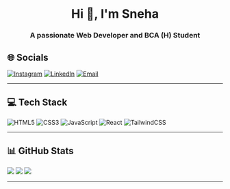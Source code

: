 <h1 align="center">Hi 👋, I'm Sneha</h1>
<h3 align="center">A passionate Web Developer and BCA (H) Student</h3>

## 🌐 Socials  
[![Instagram](https://img.shields.io/badge/Instagram-%23E4405F.svg?logo=instagram&logoColor=white)](https://www.instagram.com/snehaghoshal_art/) 
[![LinkedIn](https://img.shields.io/badge/LinkedIn-%230077B5.svg?logo=linkedin&logoColor=white)](https://www.linkedin.com/in/sneha-ghoshal-aa4459327/) 
[![Email](https://img.shields.io/badge/Email-D14836?style=flat&logo=gmail&logoColor=white)](snehaghoshal577@gmail.com)

---

## 💻 Tech Stack  
![HTML5](https://img.shields.io/badge/html5-%23E34F26.svg?style=flat&logo=html5&logoColor=white)
![CSS3](https://img.shields.io/badge/css3-%231572B6.svg?style=flat&logo=css3&logoColor=white)
![JavaScript](https://img.shields.io/badge/javascript-%23323330.svg?style=flat&logo=javascript&logoColor=%23F7DF1E)
![React](https://img.shields.io/badge/react-%2320232a.svg?style=flat&logo=react&logoColor=%2361DAFB)
![TailwindCSS](https://img.shields.io/badge/tailwindcss-%2338B2AC.svg?style=flat&logo=tailwind-css&logoColor=white)


---

## 📊 GitHub Stats  
![](https://github-readme-stats.vercel.app/api?username=snehaghos&theme=radical&hide_border=false&include_all_commits=true&count_private=true)
![](https://github-readme-streak-stats.herokuapp.com/?user=snehaghos&theme=radical&hide_border=false)
![](https://github-readme-stats.vercel.app/api/top-langs/?username=snehaghos&theme=radical&hide_border=false&layout=compact)

---

